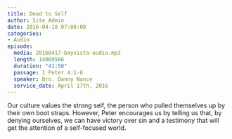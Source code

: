 ```yaml
---
title: Dead to Self
author: Site Admin
date: 2016-04-18 07:00:00
categories:
- Audio
episode:
  media: 20160417-bayvista-audio.mp3
  length: 14069566
  duration: "41:58"
  passage: 1 Peter 4:1-6
  speaker: Bro. Danny Nance
  service_date: April 17th, 2016
---
```

Our culture values the strong self, the person who pulled themselves up by their own boot straps. However, Peter encourages us by telling us that, by denying ourselves, we can have victory over sin and a testimony that will get the attention of a self-focused world.